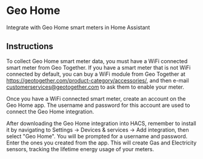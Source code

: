# Geo Home

Integrate with Geo Home smart meters in Home Assistant

## Instructions

To collect Geo Home smart meter data, you must have a WiFi connected
smart meter from Geo Together. If you have a smart meter that is not
WiFi connected by default, you can buy a WiFi module from 
Geo Together at https://geotogether.com/product-category/accessories/, and then e-mail customerservices@geotogether.com to ask
them to enable your meter.

Once you have a WiFi connected smart meter, create an account on the Geo Home app. The username and password for this account are used to
connect the Geo Home integration.

After downloading the Geo Home integration into HACS, remember to install it by navigating to Settings -> Devices & services -> Add integration, then
select "Geo Home". You will be prompted for
a username and password. Enter the ones you created from the app. This will create Gas and Electricity sensors, tracking the lifetime
energy usage of your meters.

